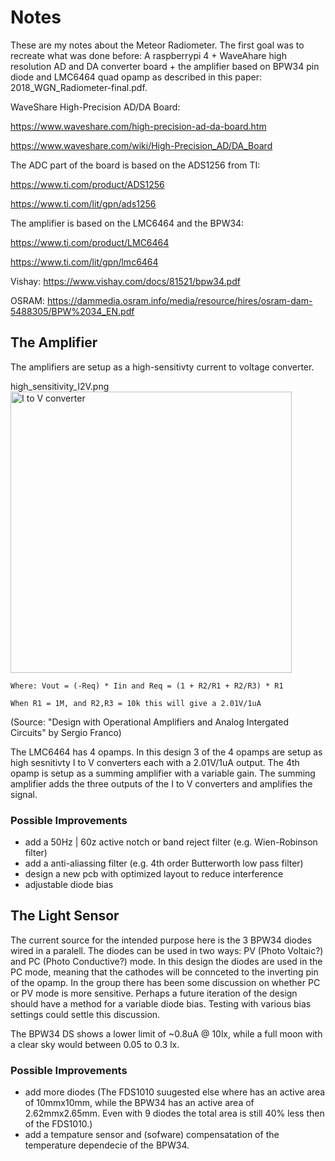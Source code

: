 # Notes

These are my notes about the Meteor Radiometer. The first goal was to recreate what was done before: A raspberrypi 4 + WaveAhare high resolution AD and DA converter board + the amplifier based on BPW34 pin diode and LMC6464 quad opamp as described in this paper: 2018_WGN_Radiometer-final.pdf.

WaveShare High-Precision AD/DA Board:

https://www.waveshare.com/high-precision-ad-da-board.htm

https://www.waveshare.com/wiki/High-Precision_AD/DA_Board

The ADC part of the board is based on the ADS1256 from TI:

https://www.ti.com/product/ADS1256

https://www.ti.com/lit/gpn/ads1256

The amplifier is based on the LMC6464 and the BPW34:

https://www.ti.com/product/LMC6464

https://www.ti.com/lit/gpn/lmc6464

Vishay: https://www.vishay.com/docs/81521/bpw34.pdf

OSRAM: https://dammedia.osram.info/media/resource/hires/osram-dam-5488305/BPW%2034_EN.pdf



## The Amplifier

The amplifiers are setup as a high-sensitivty current to voltage converter.

high_sensitivity_I2V.png<img width="450" alt="I to V converter" src="https://user-images.githubusercontent.com/5185118/159007061-cd312148-de5e-49f8-bb5a-6eac18989d42.png">

    Where: Vout = (-Req) * Iin and Req = (1 + R2/R1 + R2/R3) * R1

    When R1 = 1M, and R2,R3 = 10k this will give a 2.01V/1uA

(Source: "Design with Operational Amplifiers and Analog Intergated Circuits" by Sergio Franco)

The LMC6464 has 4 opamps. In this design 3 of the 4 opamps are setup as high sesnitivty I to V converters each with a 2.01V/1uA output. The 4th opamp is setup as a summing amplifier with a variable gain. The summing amplifier adds the three outputs of the I to V converters and amplifies the signal.

### Possible Improvements

- add a 50Hz | 60z active notch or band reject filter (e.g. Wien-Robinson filter)
- add a anti-aliassing filter (e.g. 4th order Butterworth low pass filter)
- design a new pcb with optimized layout to reduce interference
- adjustable diode bias



## The Light Sensor

The current source for the intended purpose here is the 3 BPW34 diodes wired in a paralell. The diodes can be used in two ways: PV (Photo Voltaic?) and PC (Photo Conductive?) mode. In this design the diodes are used in the PC mode, meaning that the cathodes will be connceted to the inverting pin of the opamp.
In the group there has been some discussion on whether PC or PV mode is more sensitive. Perhaps a future iteration of the design should have a method for a variable diode bias. Testing with various bias settings could settle this discussion.

The BPW34 DS shows a lower limit of ~0.8uA @ 10lx, while a full moon with a clear sky would between 0.05 to 0.3 lx.

### Possible Improvements

- add more diodes (The FDS1010 suugested else where has an active area of 10mmx10mm, while the BPW34 has an active area of 2.62mmx2.65mm. Even with 9 diodes the total area is still 40% less then of the FDS1010.)
- add a tempature sensor and (sofware) compensatation of the temperature dependecie of the BPW34.

